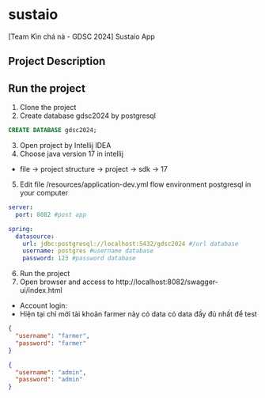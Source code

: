 # sustaio
[Team Kìn chá nà - GDSC 2024] Sustaio App 

## Project Description

## Run the project 
1. Clone the project
2. Create database gdsc2024 by postgresql 
```sql 
CREATE DATABASE gdsc2024;
```
3. Open project by Intellij IDEA
4. Choose java version 17 in intellij
- file -> project structure -> project -> sdk -> 17
5. Edit file /resources/application-dev.yml flow environment postgresql in your computer
```yaml
server:
  port: 8082 #post app

spring:
  datasource:
    url: jdbc:postgresql://localhost:5432/gdsc2024 #/url database
    username: postgres #username database
    password: 123 #password database
```
6. Run the project
7. Open browser and access to http://localhost:8082/swagger-ui/index.html
- Account login:
- Hiện tại chỉ mới tài khoản farmer này có data có data đầy đủ nhất để test
```json
{
  "username": "farmer",
  "password": "farmer"
}
```
```json
{
  "username": "admin",
  "password": "admin"
}
```